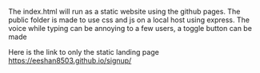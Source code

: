 The index.html will run as a static website using the github pages.
The public folder is made to use css and js on a local host using express.
The voice while typing can be annoying to a few users, a toggle button can be made


Here is the link to only the static landing page 
https://eeshan8503.github.io/signup/
